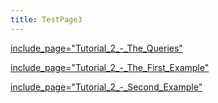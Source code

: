 ```yaml
---
title: TestPage3
---
```

[include_page="Tutorial_2_-_The_Queries"]({{site.pagesurl}}/include_page="Tutorial_2_-_The_Queries")

[include_page="Tutorial_2_-_The_First_Example"]({{site.pagesurl}}/include_page="Tutorial_2_-_The_First_Example")

[include_page="Tutorial_2_-_Second_Example"]({{site.pagesurl}}/include_page="Tutorial_2_-_Second_Example")

